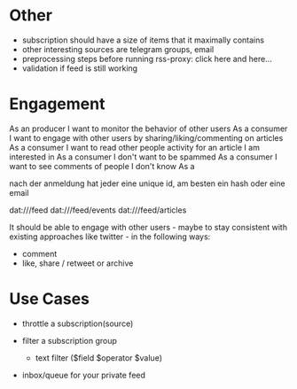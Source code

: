 # Other
- subscription should have a size of items that it maximally contains
- other interesting sources are telegram groups, email
- preprocessing steps before running rss-proxy: click here and here...
- validation if feed is still working

# Engagement
As an producer I want to monitor the behavior of other users
As a consumer I want to engage with other users by sharing/liking/commenting on articles
    As a consumer I want to read other people activity for an article I am interested in
As a consumer I don't want to be spammed
As a consumer I want to see comments of people I don't know
As a

nach der anmeldung hat jeder eine unique id, am besten ein hash oder eine email

dat://<user-id>/feed
dat://<user-id>/feed/events
dat://<user-id>/feed/articles

It should be able to engage with other users - maybe to stay consistent with existing approaches like twitter - in
the following ways:
- comment
- like, share / retweet or archive


# Use Cases
- throttle a subscription(source)
- filter a subscription group
    - text filter ($field $operator $value)
    
- inbox/queue for your private feed

